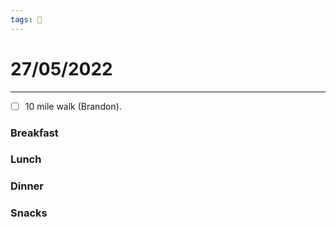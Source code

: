 ```yaml
---
tags: 📆
---
```


# 27/05/2022
---

- [ ] 10 mile walk (Brandon).


### Breakfast


### Lunch


### Dinner


### Snacks

